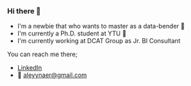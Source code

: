 ### Hi there 👋

- I'm a newbie that who wants to master as a data-bender :seedling:
- I'm currently a Ph.D. student at YTU :star2:
- I'm currently working at DCAT Group as Jr. BI Consultant 

You can reach me there;

- [LinkedIn](www.linkedin.com/in/aleynaer)
- :email: aleyynaer@gmail.com


